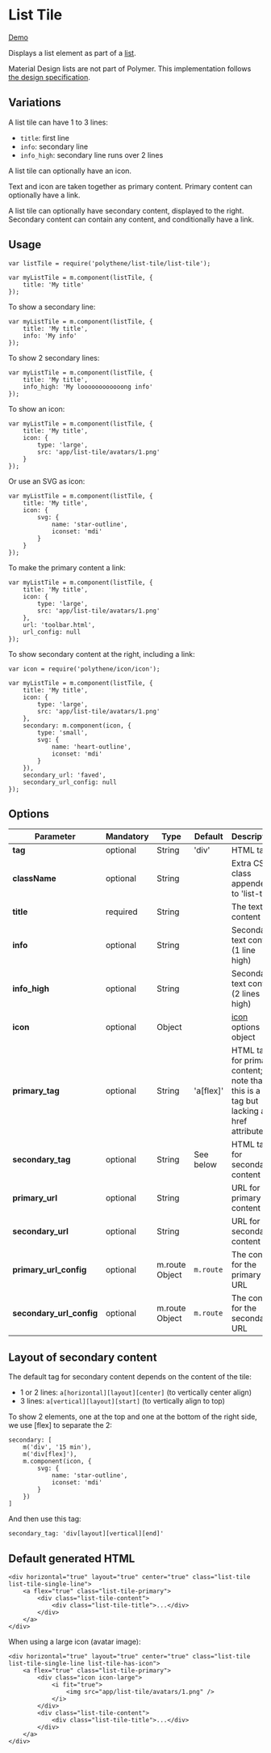 # List Tile

<a class="btn-demo" href="http://arthurclemens.github.io/Polythene-Examples/list-tile.html">Demo</a>

Displays a list element as part of a [list](#list).

Material Design lists are not part of Polymer. This implementation follows [the design specification](http://www.google.com/design/spec/components/lists.html).


## Variations

A list tile can have 1 to 3 lines:

* `title`: first line
* `info`: secondary line
* `info_high`: secondary line runs over 2 lines

A list tile can optionally have an icon.

Text and icon are taken together as primary content. Primary content can optionally have a link.

A list tile can optionally have secondary content, displayed to the right. Secondary content can contain any content, and conditionally have a link.


## Usage

	var listTile = require('polythene/list-tile/list-tile');

	var myListTile = m.component(listTile, {
		title: 'My title'
	});

To show a secondary line:

	var myListTile = m.component(listTile, {
		title: 'My title',
		info: 'My info'
	});

To show 2 secondary lines:

	var myListTile = m.component(listTile, {
		title: 'My title',
		info_high: 'My loooooooooooong info'
	});

To show an icon:

	var myListTile = m.component(listTile, {
		title: 'My title',
		icon: {
		    type: 'large',
		    src: 'app/list-tile/avatars/1.png'
		}
	});

Or use an SVG as icon:

	var myListTile = m.component(listTile, {
		title: 'My title',
		icon: {
            svg: {
                name: 'star-outline',
                iconset: 'mdi'
            }
        }
	});

To make the primary content a link:

	var myListTile = m.component(listTile, {
		title: 'My title',
		icon: {
		    type: 'large',
		    src: 'app/list-tile/avatars/1.png'
		},
		url: 'toolbar.html',
		url_config: null
	});

To show secondary content at the right, including a link:

	var icon = require('polythene/icon/icon');

	var myListTile = m.component(listTile, {
		title: 'My title',
		icon: {
		    type: 'large',
		    src: 'app/list-tile/avatars/1.png'
		},
		secondary: m.component(icon, {
            type: 'small',
            svg: {
                name: 'heart-outline',
                iconset: 'mdi'
            }
        }),
        secondary_url: 'faved',
        secondary_url_config: null
	});
                            


## Options

| **Parameter** |  **Mandatory** | **Type** | **Default** | **Description** |
| ------------- | -------------- | -------- | ----------- | --------------- |
| **tag** | optional | String | 'div' | HTML tag |
| **className** | optional | String |  | Extra CSS class appended to 'list-tile' |
| **title** | required | String | | The text content |
| **info** | optional | String | | Secondary text content (1 line high) |
| **info_high** | optional | String | | Secondary text content (2 lines high) |
| **icon** | optional | Object |  | [icon](#icon) options object |
| **primary_tag** | optional | String | 'a[flex]' | HTML tag for primary content; note that this is a link tag but lacking a href attribute |
| **secondary_tag** | optional | String | See below | HTML tag for secondary content |
| **primary_url** | optional | String | | URL for primary content |
| **secondary_url** | optional | String | | URL for secondary content |
| **primary_url_config** | optional | m.route Object | `m.route` | The config for the primary URL |
| **secondary_url_config** | optional | m.route Object | `m.route` | The config for the secondary URL |


## Layout of secondary content

The default tag for secondary content depends on the content of the tile:

* 1 or 2 lines: `a[horizontal][layout][center]` (to vertically center align)
* 3 lines: `a[vertical][layout][start]` (to vertically align to top)

To show 2 elements, one at the top and one at the bottom of the right side, we use [flex] to separate the 2:

	secondary: [
	    m('div', '15 min'),
	    m('div[flex]'),
	    m.component(icon, {
	        svg: {
	            name: 'star-outline',
	            iconset: 'mdi'
	        }
	    })
	]

And then use this tag:

	secondary_tag: 'div[layout][vertical][end]'


## Default generated HTML

	<div horizontal="true" layout="true" center="true" class="list-tile list-tile-single-line">
	    <a flex="true" class="list-tile-primary">
	        <div class="list-tile-content">
	            <div class="list-tile-title">...</div>
	        </div>
	    </a>
	</div>

When using a large icon (avatar image):

	<div horizontal="true" layout="true" center="true" class="list-tile list-tile-single-line list-tile-has-icon">
	    <a flex="true" class="list-tile-primary">
	        <div class="icon icon-large">
	            <i fit="true">
	                <img src="app/list-tile/avatars/1.png" />
                </i>
            </div>
            <div class="list-tile-content">
                <div class="list-tile-title">...</div>
            </div>
        </a>
    </div>

